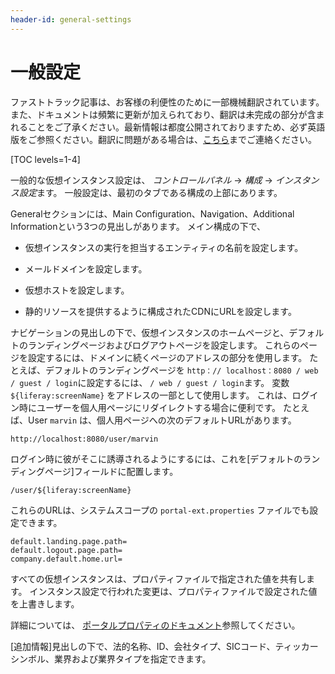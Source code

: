 ```yaml
---
header-id: general-settings
---
```


# 一般設定

<p class="alert alert-info"><span class="wysiwyg-color-blue120">ファストトラック記事は、お客様の利便性のために一部機械翻訳されています。また、ドキュメントは頻繁に更新が加えられており、翻訳は未完成の部分が含まれることをご了承ください。最新情報は都度公開されておりますため、必ず英語版をご参照ください。翻訳に問題がある場合は、<a href="mailto:support-content-jp@liferay.com">こちら</a>までご連絡ください。</span></p>

[TOC levels=1-4]

一般的な仮想インスタンス設定は、 *コントロールパネル* → *構成* → *インスタンス設定*ます。 一般設定は、最初のタブである構成の上部にあります。

Generalセクションには、Main Configuration、Navigation、Additional Informationという3つの見出しがあります。 メイン構成の下で、

  - 仮想インスタンスの実行を担当するエンティティの名前を設定します。

  - メールドメインを設定します。

  - 仮想ホストを設定します。

  - 静的リソースを提供するように構成されたCDNにURLを設定します。

ナビゲーションの見出しの下で、仮想インスタンスのホームページと、デフォルトのランディングページおよびログアウトページを設定します。 これらのページを設定するには、ドメインに続くページのアドレスの部分を使用します。 たとえば、デフォルトのランディングページを `http：// localhost：8080 / web / guest / login`に設定するには、 `/ web / guest / login`ます。 変数 `${liferay:screenName}` をアドレスの一部として使用します。 これは、ログイン時にユーザーを個人用ページにリダイレクトする場合に便利です。 たとえば、User `marvin` は、個人用ページへの次のデフォルトURLがあります。

    http://localhost:8080/user/marvin

ログイン時に彼がそこに誘導されるようにするには、これを[デフォルトのランディングページ]フィールドに配置します。

    /user/${liferay:screenName}

これらのURLは、システムスコープの `portal-ext.properties` ファイルでも設定できます。

    default.landing.page.path=
    default.logout.page.path=
    company.default.home.url=

すべての仮想インスタンスは、プロパティファイルで指定された値を共有します。 インスタンス設定で行われた変更は、プロパティファイルで設定された値を上書きします。

詳細については、 [ポータルプロパティのドキュメント](@platform-ref@/7.1-latest/propertiesdoc/portal.properties.html)参照してください。

[追加情報]見出しの下で、法的名称、ID、会社タイプ、SICコード、ティッカーシンボル、業界および業界タイプを指定できます。
